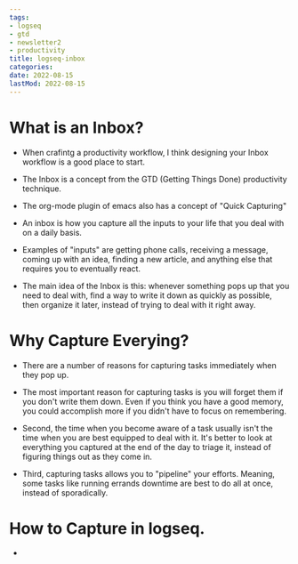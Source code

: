 ```yaml
---
tags:
- logseq
- gtd
- newsletter2
- productivity
title: logseq-inbox
categories:
date: 2022-08-15
lastMod: 2022-08-15
---
```

# What is an Inbox?

  + When crafintg a productivity workflow, I think designing your Inbox workflow is a good place to start.

  + The Inbox is a concept from the GTD (Getting Things Done) productivity technique.

  + The org-mode plugin of emacs also has a concept of "Quick Capturing"

  + An inbox is how you capture all the inputs to your life that you deal with on a daily basis.

  + Examples of "inputs" are getting phone calls, receiving a message, coming up with an idea, finding a new article, and anything else that requires you to eventually react.

  + The main idea of the Inbox is this: whenever something pops up that you need to deal with, find a way to write it down as quickly as possible, then organize it later, instead of trying to deal with it right away.

# Why Capture Everying?

  + There are a number of reasons for capturing tasks immediately when they pop up.

  + The most important reason for capturing tasks is you will forget them if you don't write them down.  Even if you think you have a good memory, you could accomplish more if you didn't have to focus on remembering.

  + Second, the time when you become aware of a task usually isn't the time when you are best equipped to deal with it. It's better to look at everything you captured at the end of the day to triage it, instead of figuring things out as they come in.

  + Third, capturing tasks allows you to "pipeline" your efforts. Meaning, some tasks like running errands downtime are best to do all at once, instead of sporadically.

# How to Capture in logseq.

  + 
